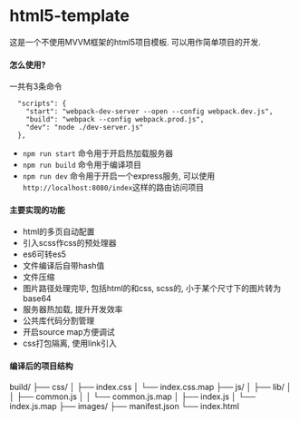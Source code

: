 # html5-template
这是一个不使用MVVM框架的html5项目模板. 可以用作简单项目的开发. 

#### 怎么使用? 
一共有3条命令
```
  "scripts": {
    "start": "webpack-dev-server --open --config webpack.dev.js",
    "build": "webpack --config webpack.prod.js",
    "dev": "node ./dev-server.js"
  },
```

- `npm run start` 命令用于开启热加载服务器
- `npm run build` 命令用于编译项目
- `npm run dev` 命令用于开启一个express服务, 可以使用`http://localhost:8080/index`这样的路由访问项目

#### 主要实现的功能

- html的多页自动配置
- 引入scss作css的预处理器
- es6可转es5
- 文件编译后自带hash值
- 文件压缩
- 图片路径处理完毕, 包括html的和css, scss的, 小于某个尺寸下的图片转为base64
- 服务器热加载, 提升开发效率
- 公共库代码分割管理
- 开启source map方便调试
- css打包隔离, 使用link引入

#### 编译后的项目结构

build/
├── css/
│   ├── index.css
│   └── index.css.map
├── js/
│   ├── lib/
│   │   ├── common.js
│   │   └── common.js.map
│   ├── index.js
│   └── index.js.map
├── images/
├── manifest.json
└── index.html
